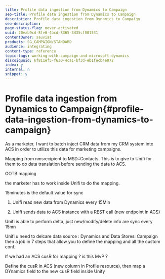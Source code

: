 ```yaml
---
title: Profile data ingestion from Dynamics to Campaign
seo-title: Profile data ingestion from Dynamics to Campaign
description: Profile data ingestion from Dynamics to Campaign
seo-description: 
page-status-flag: never-activated
uuid: 20eab9cd-8fe6-4bcd-8365-3435cf001531
contentOwner: sauviat
products: SG_CAMPAIGN/STANDARD
audience: integrating
content-type: reference
topic-tags: working-with-campaign-and-microsoft-dynamics
discoiquuid: 6f811ef5-f630-4ca1-bf3d-eb1fecb4e072
index: y
internal: n
snippet: y
---
```


# Profile data ingestion from Dynamics to Campaign{#profile-data-ingestion-from-dynamics-to-campaign}

 As a marketer, I want to batch inject CRM data from my CRM system into ACS in order to utilize this data for marketing campaigns.

Mapping from nmsrecipient to MSD::Contacts. This is to give to Unifi for them to do data translation before sending the data to ACS.

OOTB mapping

the marketer has to work inside Unifi to do the mapping.

15minutes is the default value for sync

1) Unifi read new data from Dynamics every 15Min

2) Unifi sends data to ACS instance with a REST call (new endpoint in ACS)

Unifi is able to perform delta, just new/modify/delete info are sync every 15mn

Unifi u need to delcare data source : Dynamics and Data Stores: Campaign then a job in 7 steps that allow you to define the mapping and all the custom conf.

If we had an ACS cusR for mapping ? is this MvP ?

Define the cusR in ACS (new column in Profile resource), then map a DYnamics field to the new cusR field inside Unify
